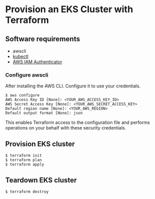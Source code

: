 # Provision an EKS Cluster with Terraform

## Software requirements
- awscli
- [kubectl](https://kubernetes.io/docs/tasks/tools/install-kubectl/)
- [AWS IAM Authenticator](https://docs.aws.amazon.com/eks/latest/userguide/install-aws-iam-authenticator.html)

### Configure awscli
After installing the AWS CLI. Configure it to use your credentials.

```shell
$ aws configure
AWS Access Key ID [None]: <YOUR_AWS_ACCESS_KEY_ID>
AWS Secret Access Key [None]: <YOUR_AWS_SECRET_ACCESS_KEY>
Default region name [None]: <YOUR_AWS_REGION>
Default output format [None]: json
```
This enables Terraform access to the configuration file and performs operations on your behalf with these security credentials.

## Provision EKS cluster
```shell
$ terraform init
$ terraform plan
$ terraform apply
```

## Teardown EKS cluster
```shell
$ terraform destroy
```